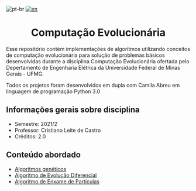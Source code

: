 ![pt-br](https://img.shields.io/badge/lang-pt--br-red?style=flat-square)
[![en](https://img.shields.io/badge/lang-en-green?style=flat-square)](https://github.com/Roberta-Pereira/computacao-evolucionaria/blob/main/README.md)

<h1 align="center"> Computação Evolucionária </h1> 

Esse repositório contém implementações de algoritmos utilizando conceitos de computação evolucionária para solução de problemas básicos desenvolvidas durante a disciplina Computação Evolucionária ofertada pelo Depertamento de Engenharia Elétrica da Universidade Federal de Minas Gerais - UFMG.

Todos os projetos foram desenvolvidos em dupla com Camila Abreu em linguagem de programação Python 3.0

<h2> Informações gerais sobre disciplina </h2>

- Semestre: 2021/2  
- Professor: Cristiano Leite de Castro
- Créditos: 2.0

<h2> Conteúdo abordado </h2>

- [Algoritmos genéticos](https://github.com/Roberta-Pereira/computacao-evolucionaria/tree/main/algoritmo-evolucinario)
- [Algoritmo de Evolução Diferencial](https://github.com/Roberta-Pereira/computacao-evolucionaria/tree/main/evolucao-diferencial)
- [Algoritmo de Enxame de Partículas](https://github.com/Roberta-Pereira/computacao-evolucionaria/tree/main/enxame-de-particulas)

